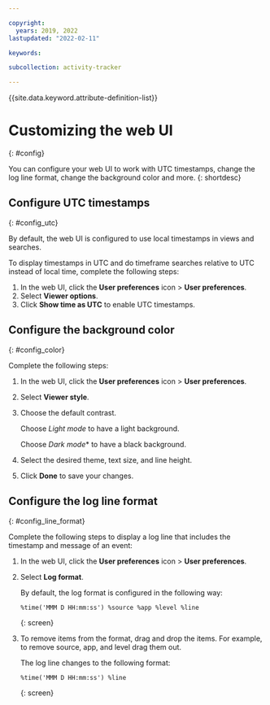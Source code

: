 ```yaml
---

copyright:
  years: 2019, 2022
lastupdated: "2022-02-11"

keywords: 

subcollection: activity-tracker

---
```


{{site.data.keyword.attribute-definition-list}}


# Customizing the web UI
{: #config}

You can configure your web UI to work with UTC timestamps, change the log line format, change the background color and more.
{: shortdesc}




## Configure UTC timestamps 
{: #config_utc}

By default, the web UI is configured to use local timestamps in views and searches.

To display timestamps in UTC and do timeframe searches relative to UTC instead of local time, complete the following steps:

1. In the web UI, click the **User preferences** icon &gt; **User preferences**.
2. Select **Viewer options**.
3. Click **Show time as UTC** to enable UTC timestamps.



## Configure the background color
{: #config_color}

Complete the following steps:

1. In the web UI, click the **User preferences** icon &gt; **User preferences**.
2. Select **Viewer style**.
3. Choose the default contrast. 

    Choose *Light mode* to have a light background. 
    
    Choose *Dark mode** to have a black background.

4. Select the desired theme, text size, and line height.

5. Click **Done** to save your changes.



## Configure the log line format
{: #config_line_format}

Complete the following steps to display a log line that includes the timestamp and message of an event:

1. In the web UI, click the **User preferences** icon &gt; **User preferences**.
2. Select **Log format**.

    By default, the log format is configured in the following way:
    
    ```text
    %time('MMM D HH:mm:ss') %source %app %level %line
    ```
    {: screen}

3. To remove items from the format, drag and drop the items.  For example, to remove source, app, and level drag them out.

    The log line changes to the following format:

    ```text
    %time('MMM D HH:mm:ss') %line
    ```
    {: screen}


